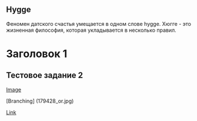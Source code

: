 ## Hygge

Феномен датского счастья умещается в одном слове hygge. Хюгге - это жизненная философия, которая укладывается в несколько правил.

# Заголовок 1
## Тестовое задание 2

[Image](shkolazhizni.ru/img/content/i179/179428_or.jpg)

[Branching] (179428_or.jpg)

[Link](https://ru.wikipedia.org/wiki/%D0%A5%D1%8E%D0%B3%D0%B3%D0%B5)
